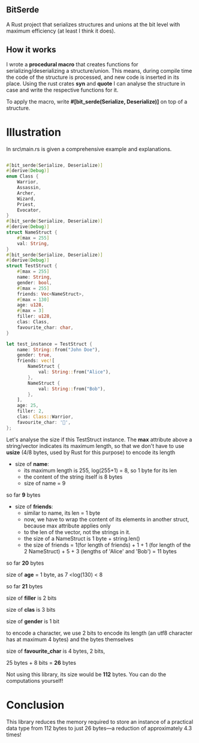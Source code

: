 
## BitSerde

A Rust project that serializes structures and unions at the bit level with maximum efficiency (at least I think it does). 

## How it works

I wrote a **procedural macro** that creates functions for serializing/deserializing a structure/union. 
This means, during compile time the code of the structure is processed, and new code is inserted in its place.
Using the rust crates **syn** and **quote** I can analyse the structure in case and write the respective functions for it.

To apply the macro, write **#[bit_serde(Serialize, Deserialize)]** on top of a structure.

# Illustration
In src\main.rs is given a comprehensive example and explanations. 
```rust

#[bit_serde(Serialize, Deserialize)]
#[derive(Debug)]
enum Class {
    Warrior,
    Assassin,
    Archer,
    Wizard,
    Priest,
    Evocator,
}
#[bit_serde(Serialize, Deserialize)]
#[derive(Debug)]
struct NameStruct {
    #[max = 255]
    val: String,
}
#[bit_serde(Serialize, Deserialize)]
#[derive(Debug)]
struct TestStruct {
    #[max = 255]
    name: String,
    gender: bool,
    #[max = 255]
    friends: Vec<NameStruct>,
    #[max = 130]
    age: u128,
    #[max = 3]
    filler: u128,
    clas: Class,
    favourite_char: char,
}

let test_instance = TestStruct {
    name: String::from("John Doe"),
    gender: true,
    friends: vec![
        NameStruct {
            val: String::from("Alice"),
        },
        NameStruct {
            val: String::from("Bob"),
        },
    ],
    age: 25,
    filler: 2,
    clas: Class::Warrior,
    favourite_char: '🦀',
};  
``` 
Let's analyse the size if this TestStruct instance.
The **max** attribute above a string/vector indicates its maximum length, so that we don't have to use **usize** (4/8 bytes, used by Rust for this purpose) to encode its length

- size of **name**:
	- its maximum length is 255, log(255+1) = 8, so 1 byte for its len
	- the content of the string itself is 8 bytes
	- size of name = 9

so far **9** bytes

- size of **friends**:
    - similar to name, its len = 1 byte
    - now, we have to wrap the content of its elements in another struct, because max attribute applies only
    - to the len of the vector, not the strings in it.
    - the size of a NameStruct is 1 byte + string.len()
    - the size of friends = 1(for length of friends) + 1 + 1 (for length of the 2 NameStruct) + 5 + 3 (lengths of 'Alice' and 'Bob') = 11 bytes

so far **20** bytes

size of **age** = 1 byte, as 7 <log(130) < 8

so far **21** bytes

size of **filler** is 2 bits

size of **clas** is 3 bits

size of **gender** is 1 bit

to encode a character, we use 2 bits to encode its length (an utf8 character has at maximum 4 bytes) and the bytes themselves

size of **favourite_char** is 4 bytes, 2 bits,

25 bytes + 8 bits = **26** bytes

Not using this library, its size would be **112** bytes. You can do the computations yourself!

# Conclusion
This library reduces the memory required to store an instance of a practical data type from 112 bytes to just 26 bytes—a reduction of approximately 4.3 times!
